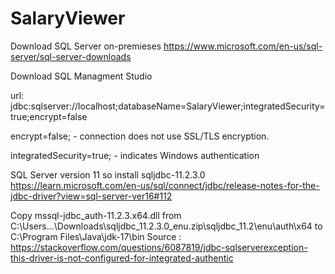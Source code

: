 # SalaryViewer

Download SQL Server on-premieses https://www.microsoft.com/en-us/sql-server/sql-server-downloads 

Download SQL Managment Studio

url: jdbc:sqlserver://localhost;databaseName=SalaryViewer;integratedSecurity=true;encrypt=false

encrypt=false; - connection does not use SSL/TLS encryption.

integratedSecurity=true; - indicates Windows authentication

SQL Server version 11 so install sqljdbc-11.2.3.0 
https://learn.microsoft.com/en-us/sql/connect/jdbc/release-notes-for-the-jdbc-driver?view=sql-server-ver16#112

Copy mssql-jdbc_auth-11.2.3.x64.dll from C:\Users\...\Downloads\sqljdbc_11.2.3.0_enu.zip\sqljdbc_11.2\enu\auth\x64
to C:\Program Files\Java\jdk-17\bin 
Source : https://stackoverflow.com/questions/6087819/jdbc-sqlserverexception-this-driver-is-not-configured-for-integrated-authentic